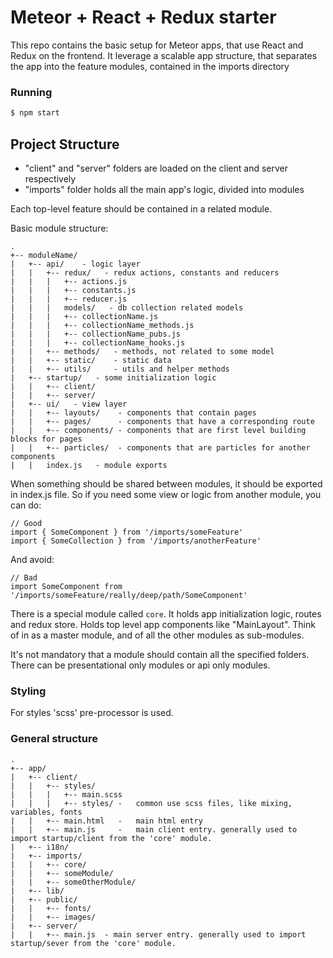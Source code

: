# Meteor + React + Redux starter

This repo contains the basic setup for Meteor apps, that use React and Redux on the frontend.
It leverage a scalable app structure, that separates the app into the feature modules, contained in
the imports directory

### Running

```sh
$ npm start
```

## Project Structure

* "client" and "server" folders are loaded on the client and server respectively
* "imports" folder holds all the main app's logic, divided into modules

Each top-level feature should be contained in a related module.

Basic module structure:

```
.
+-- moduleName/
|   +-- api/    - logic layer
|   |   +-- redux/   - redux actions, constants and reducers
|   |   |   +-- actions.js
|   |   |   +-- constants.js
|   |   |   +-- reducer.js
|   |   |   models/   - db collection related models
|   |   |   +-- collectionName.js
|   |   |   +-- collectionName_methods.js
|   |   |   +-- collectionName_pubs.js
|   |   |   +-- collectionName_hooks.js
|   |   +-- methods/   - methods, not related to some model
|   |   +-- static/    - static data
|   |   +-- utils/     - utils and helper methods
|   +-- startup/   - some initialization logic
|   |   +-- client/
|   |   +-- server/
|   +-- ui/   - view layer
|   |   +-- layouts/    - components that contain pages
|   |   +-- pages/      - components that have a corresponding route
|   |   +-- components/ - components that are first level building blocks for pages
|   |   +-- particles/  - components that are particles for another components
|   |   index.js   - module exports

```

When something should be shared between modules, it should be exported in index.js file.
So if you need some view or logic from another module, you can do:

```
// Good
import { SomeComponent } from '/imports/someFeature'
import { SomeCollection } from '/imports/anotherFeature'

```

And avoid:

```
// Bad
import SomeComponent from '/imports/someFeature/really/deep/path/SomeComponent'

```

There is a special module called `core`.
It holds app initialization logic, routes and redux store.
Holds top level app components like "MainLayout".
Think of in as a master module, and of all the other modules as sub-modules.

It's not mandatory that a module should contain all the specified folders.
There can be presentational only modules or api only modules.

### Styling

For styles 'scss' pre-processor is used.

### General structure

```
.
+-- app/
|   +-- client/
|   |   +-- styles/
|   |   |   +-- main.scss
|   |   |   +-- styles/ -   common use scss files, like mixing, variables, fonts
|   |   +-- main.html   -   main html entry
|   |   +-- main.js     -   main client entry. generally used to import startup/client from the 'core' module.
|   +-- i18n/
|   +-- imports/
|   |   +-- core/
|   |   +-- someModule/
|   |   +-- someOtherModule/
|   +-- lib/
|   +-- public/
|   |   +-- fonts/
|   |   +-- images/
|   +-- server/
|   |   +-- main.js  - main server entry. generally used to import startup/sever from the 'core' module.

```
